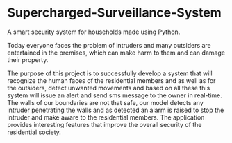 # Supercharged-Surveillance-System
A smart security system for households made using Python.

Today everyone faces the problem of intruders and many outsiders are entertained in the premises, which can make harm to them and can damage their property.

The purpose of this project is to successfully develop a system that will recognize the human faces of the residential members and as well as for the outsiders, detect unwanted movements and based on all these this system will issue an alert and send sms message to the owner in real-time. The walls of our boundaries are not that safe, our model detects any intruder penetrating the walls and as detected an alarm is raised to stop the intruder and make aware to the residential members. The application provides interesting features that improve the overall security of the residential society.

